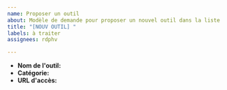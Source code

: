 ```yaml
---
name: Proposer un outil
about: Modèle de demande pour proposer un nouvel outil dans la liste
title: "[NOUV OUTIL] "
labels: à traiter
assignees: rdphv

---
```


- **Nom de l'outil:** 
- **Catégorie:** 
- **URL d'accès:**

